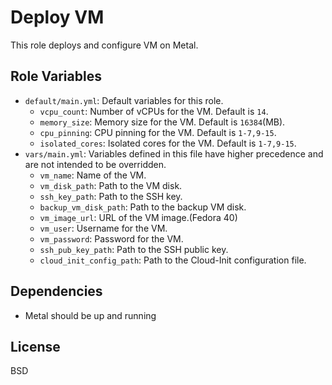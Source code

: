 Deploy VM
=========

This role deploys and configure VM on Metal.

Role Variables
--------------

- `default/main.yml`:
  Default variables for this role.
  - `vcpu_count`: Number of vCPUs for the VM. Default is `14`.
  - `memory_size`: Memory size for the VM. Default is `16384`(MB).
  - `cpu_pinning`: CPU pinning for the VM. Default is `1-7,9-15`.
  - `isolated_cores`: Isolated cores for the VM. Default is `1-7,9-15`.
- `vars/main.yml`:
  Variables defined in this file have higher precedence and are not intended to be overridden.
  - `vm_name`: Name of the VM.
  - `vm_disk_path`: Path to the VM disk.
  - `ssh_key_path`: Path to the SSH key.
  - `backup_vm_disk_path`: Path to the backup VM disk.
  - `vm_image_url`: URL of the VM image.(Fedora 40)
  - `vm_user`: Username for the VM.
  - `vm_password`: Password for the VM.
  - `ssh_pub_key_path`: Path to the SSH public key.
  - `cloud_init_config_path`: Path to the Cloud-Init configuration file.

Dependencies
------------

- Metal should be up and running

License
-------

BSD
